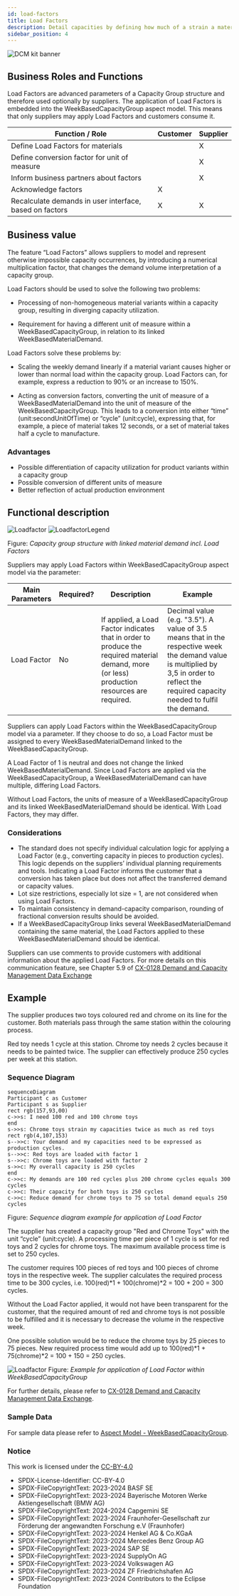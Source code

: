 ```yaml
---
id: load-factors
title: Load Factors
description: Detail capacities by defining how much of a strain a material is on your capacities, compared to other materials. 
sidebar_position: 4
---
```


![DCM kit banner](/img/kit-icons/dcm-kit-icon.svg)

## Business Roles and Functions

Load Factors are advanced parameters of a Capacity Group structure and therefore used optionally by suppliers. The application of Load Factors is embedded into the WeekBasedCapacityGroup aspect model. This means that only suppliers may apply Load Factors and customers consume it.

|Function / Role|Customer|Supplier|
|-|-|-|
|Define Load Factors for materials||X|
|Define conversion factor for unit of measure||X|
|Inform business partners about factors||X|
|Acknowledge factors|X||
|Recalculate demands in user interface, based on factors |X|X|

## Business value

The feature “Load Factors” allows suppliers to model and represent otherwise impossible capacity occurrences, by introducing a numerical multiplication factor, that changes the demand volume interpretation of a capacity group.

Load Factors should be used to solve the following two problems:  

- Processing of non-homogeneous material variants within a capacity group, resulting in diverging capacity utilization.  

- Requirement for having a different unit of measure within a WeekBasedCapacityGroup, in relation to its linked WeekBasedMaterialDemand.  

Load Factors solve these problems by:  

- Scaling the weekly demand linearly if a material variant causes higher or lower than normal load within the capacity group. Load Factors can, for example, express a reduction to 90% or an increase to 150%.  

- Acting as conversion factors, converting the unit of measure of a WeekBasedMaterialDemand into the unit of measure of the WeekBasedCapacityGroup. This leads to a conversion into either “time” (unit:secondUnitOfTime) or “cycle” (unit:cycle), expressing that, for example, a piece of material takes 12 seconds, or a set of material takes half a cycle to manufacture.  

### Advantages

- Possible differentiation of capacity utilization for product variants within a capacity group
- Possible conversion of different units of measure
- Better reflection of actual production environment

## Functional description

![Loadfactor](./resources/business-process_LoadFactor_functional.svg)
![LoadfactorLegend](./resources/business-process_FunctionalBlockDiagram_Legend.svg)

Figure: *Capacity group structure with linked material demand incl. Load Factors*

Suppliers may apply Load Factors within WeekBasedCapacityGroup aspect model via the parameter:

| Main Parameters | Required? | Description | Example |
|-|-|-|-|
| Load Factor | No | If applied, a Load Factor indicates that in order to produce the required material demand,  more (or less) production resources are required.| Decimal value (e.g. "3.5"). A value of 3.5 means that in the respective week the demand value is multiplied by 3,5 in order to reflect the required capacity needed to fulfil the demand. |

Suppliers can apply Load Factors within the WeekBasedCapacityGroup model via a parameter. If they choose to do so, a Load Factor must be assigned to every WeekBasedMaterialDemand linked to the WeekBasedCapacityGroup.

A Load Factor of 1 is neutral and does not change the linked WeekBasedMaterialDemand. Since Load Factors are applied via the WeekBasedCapacityGroup, a WeekBasedMaterialDemand can have multiple, differing Load Factors.

Without Load Factors, the units of measure of a WeekBasedCapacityGroup and its linked WeekBasedMaterialDemand should be identical. With Load Factors, they may differ.

### Considerations

- The standard does not specify individual calculation logic for applying a Load Factor (e.g., converting capacity in pieces to production cycles). This logic depends on the suppliers’ individual planning requirements and tools. Indicating a Load Factor informs the customer that a conversion has taken place but does not affect the transferred demand or capacity values.
- Lot size restrictions, especially lot size = 1, are not considered when using Load Factors.
- To maintain consistency in demand-capacity comparison, rounding of fractional conversion results should be avoided.
- If a WeekBasedCapacityGroup links several WeekBasedMaterialDemand containing the same material, the Load Factors applied to these WeekBasedMaterialDemand should be identical.

Suppliers can use comments to provide customers with additional information about the applied Load Factors. For more details on this communication feature, see Chapter 5.9 of [CX-0128 Demand and Capacity Management Data Exchange][StandardLibrary]

## Example

The supplier produces two toys coloured red and chrome on its line for the customer.
Both materials pass through the same station within the colouring process.

Red toy needs 1 cycle at this station. Chrome toy needs 2 cycles because it needs to be painted twice. The supplier can effectively produce 250 cycles per week at this station.

### Sequence Diagram

```mermaid
sequenceDiagram
Participant c as Customer
Participant s as Supplier
rect rgb(157,93,00) 
c->>s: I need 100 red and 100 chrome toys
end
s->>s: Chrome toys strain my capacities twice as much as red toys
rect rgb(4,107,153)
s-->>c: Your demand and my capacities need to be expressed as production cycles.
s-->>c: Red toys are loaded with factor 1
s-->>c: Chrome toys are loaded with factor 2
s->>c: My overall capacity is 250 cycles
end
c->>c: My demands are 100 red cycles plus 200 chrome cycles equals 300 cycles
c->>c: Their capacity for both toys is 250 cycles
c->>c: Reduce demand for chrome toys to 75 so total demand equals 250 cycles
```

Figure: *Sequence diagram example for application of Load Factor*

The supplier has created a capacity group "Red and Chrome Toys" with the unit “cycle” (unit:cycle). A processing time per piece of 1 cycle is set for red toys and 2 cycles for chrome toys. The maximum available process time is set to 250 cycles.

The customer requires 100 pieces of red toys and 100 pieces of chrome toys in the respective week. The supplier calculates the required process time to be 300 cycles, i.e. 100(red)\*1 + 100(chrome)\*2 = 100 + 200 = 300 cycles.

Without the Load Factor applied, it would not have been transparent for the customer, that the required amount of red and chrome toys is not possible to be fulfilled and it is necessary to decrease the volume in the respective week.

One possible solution would be to reduce the chrome toys by 25 pieces to 75 pieces. New required process time would add up to 100(red)\*1 + 75(chrome)\*2 = 100 + 150 = 250 cycles.

![Loadfactor](./resources/business-process_LoadFactor_example_diagram.svg)
Figure: *Example for application of Load Factor within WeekBasedCapacityGroup*

For further details, please refer to [CX-0128 Demand and Capacity Management Data Exchange][StandardLibrary].

### Sample Data

For sample data please refer to [Aspect Model - WeekBasedCapacityGroup](../../development-view/model-capacity-group.md).

### Notice

This work is licensed under the [CC-BY-4.0](https://creativecommons.org/licenses/by/4.0/legalcode)

- SPDX-License-Identifier: CC-BY-4.0
- SPDX-FileCopyrightText: 2023-2024 BASF SE
- SPDX-FileCopyrightText: 2023-2024 Bayerische Motoren Werke Aktiengesellschaft (BMW AG)
- SPDX-FileCopyrightText: 2024-2024 Capgemini SE
- SPDX-FileCopyrightText: 2023-2024 Fraunhofer-Gesellschaft zur Förderung der angewandten Forschung e.V (Fraunhofer)
- SPDX-FileCopyrightText: 2023-2024 Henkel AG & Co.KGaA
- SPDX-FileCopyrightText: 2023-2024 Mercedes Benz Group AG
- SPDX-FileCopyrightText: 2023-2024 SAP SE
- SPDX-FileCopyrightText: 2023-2024 SupplyOn AG
- SPDX-FileCopyrightText: 2023-2024 Volkswagen AG
- SPDX-FileCopyrightText: 2023-2024 ZF Friedrichshafen AG
- SPDX-FileCopyrightText: 2023-2024 Contributors to the Eclipse Foundation

[StandardLibrary]: https://catenax-ev.github.io/docs/next/standards/CX-0128-DemandandCapacityManagementDataExchange
